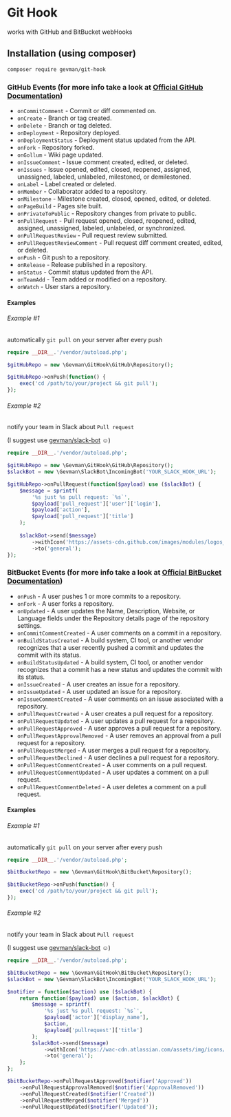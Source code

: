 # Git Hook

works with GitHub and BitBucket webHooks

## Installation (using composer)

```bash
composer require gevman/git-hook
```

### GitHub Events 	(for more info take a look at [Official GitHub Documentation](https://developer.github.com/webhooks/))

- `onCommitComment` - Commit or diff commented on.
- `onCreate` - Branch or tag created.
- `onDelete` - Branch or tag deleted.
- `onDeployment` - Repository deployed.
- `onDeploymentStatus` - Deployment status updated from the API.
- `onFork` - Repository forked.
- `onGollum` - Wiki page updated.
- `onIssueComment` - Issue comment created, edited, or deleted.
- `onIssues` - Issue opened, edited, closed, reopened, assigned, unassigned, labeled, unlabeled, milestoned, or demilestoned.
- `onLabel` - Label created or deleted.
- `onMember` - Collaborator added to a repository.
- `onMilestone` - Milestone created, closed, opened, edited, or deleted.
- `onPageBuild` - Pages site built.
- `onPrivateToPublic` - Repository changes from private to public.
- `onPullRequest` - Pull request opened, closed, reopened, edited, assigned, unassigned, labeled, unlabeled, or synchronized.
- `onPullRequestReview` - Pull request review submitted.
- `onPullRequestReviewComment` - Pull request diff comment created, edited, or deleted.
- `onPush` - Git push to a repository.
- `onRelease` - Release published in a repository.
- `onStatus` - Commit status updated from the API.
- `onTeamAdd` - Team added or modified on a repository.
- `onWatch` - User stars a repository.

#### Examples

###### Example #1
automatically `git pull` on your server after every push

```php
require __DIR__.'/vendor/autoload.php';

$gitHubRepo = new \Gevman\GitHook\GitHub\Repository();

$gitHubRepo->onPush(function() {
    exec('cd /path/to/your/project && git pull');
});
```

###### Example #2
notify your team in Slack about `Pull request`

(I suggest use [gevman/slack-bot](https://packagist.org/packages/gevman/slack-bot) ☺)
```php
require __DIR__.'/vendor/autoload.php';

$gitHubRepo = new \Gevman\GitHook\GitHub\Repository();
$slackBot = new \Gevman\SlackBot\IncomingBot('YOUR_SLACK_HOOK_URL');

$gitHubRepo->onPullRequest(function($payload) use ($slackBot) {
    $message = sprintf(
        '%s just %s pull request: `%s`',
        $payload['pull_request']['user']['login'],
        $payload['action'],
        $payload['pull_request']['title']
    );
    
    $slackBot->send($message)
        ->withIcon('https://assets-cdn.github.com/images/modules/logos_page/GitHub-Mark.png')
        ->to('general');
});
```

### BitBucket Events 	(for more info take a look at [Official BitBucket Documentation](https://confluence.atlassian.com/bitbucket/event-payloads-740262817.html))

- `onPush` - A user pushes 1 or more commits to a repository.
- `onFork` - A user forks a repository.
- `onUpdated` - A user updates the Name, Description, Website, or Language fields under the Repository details page of the repository settings.
- `onCommitCommentCreated` - A user comments on a commit in a repository.
- `onBuildStatusCreated` - A build system, CI tool, or another vendor recognizes that a user recently pushed a commit and updates the commit with its status.
- `onBuildStatusUpdated` - A build system, CI tool, or another vendor recognizes that a commit has a new status and updates the commit with its status.
- `onIssueCreated` - A user creates an issue for a repository.
- `onIssueUpdated` - A user updated an issue for a repository.
- `onIssueCommentCreated` - A user comments on an issue associated with a repository.
- `onPullRequestCreated` - A user creates a pull request for a repository.
- `onPullRequestUpdated` - A user updates a pull request for a repository.
- `onPullRequestApproved` - A user approves a pull request for a repository.
- `onPullRequestApprovalRemoved` - A user removes an approval from a pull request for a repository.
- `onPullRequestMerged` - A user merges a pull request for a repository.
- `onPullRequestDeclined` - A user declines a pull request for a repository.
- `onPullRequestCommentCreated` - A user comments on a pull request.
- `onPullRequestCommentUpdated` - A user updates a comment on a pull request.
- `onPullRequestCommentDeleted` - A user deletes a comment on a pull request.

#### Examples

###### Example #1
automatically `git pull` on your server after every push

```php
require __DIR__.'/vendor/autoload.php';

$bitBucketRepo = new \Gevman\GitHook\BitBucket\Repository();

$bitBucketRepo->onPush(function() {
    exec('cd /path/to/your/project && git pull');
});
```

###### Example #2
notify your team in Slack about `Pull request`

(I suggest use [gevman/slack-bot](https://packagist.org/packages/gevman/slack-bot) ☺)
```php
require __DIR__.'/vendor/autoload.php';

$bitBucketRepo = new \Gevman\GitHook\BitBucket\Repository();
$slackBot = new \Gevman\SlackBot\IncomingBot('YOUR_SLACK_HOOK_URL');

$notifier = function($action) use ($slackBot) {
    return function($payload) use ($action, $slackBot) {
        $message = sprintf(
            '%s just %s pull request: `%s`',
            $payload['actor']['display_name'],
            $action,
            $payload['pullrequest']['title']
        );
        $slackBot->send($message)
            ->withIcon('https://wac-cdn.atlassian.com/assets/img/icons/logo/bitbucket_rgb_blue.svg')
            ->to('general');
    };
};

$bitBucketRepo->onPullRequestApproved($notifier('Approved'))
    ->onPullRequestApprovalRemoved($notifier('ApprovalRemoved'))
    ->onPullRequestCreated($notifier('Created'))
    ->onPullRequestMerged($notifier('Merged'))
    ->onPullRequestUpdated($notifier('Updated'));
```
